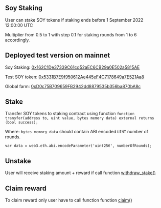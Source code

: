 ## Soy Staking

User can stake SOY tokens if staking ends before 1 September 2022 12:00:00 UTC

Multiplier from 0.5 to 1 with step 0.1 for staking rounds from 1 to 6 accordingly.


## Deployed test version on mainnet

Soy Staking: [0x162C1De37339C61cd52aEC6CB29a0E502a5815AE](https://testnet-explorer.callisto.network/address/0x162C1De37339C61cd52aEC6CB29a0E502a5815AE/contracts)

Test SOY token: [0x5331B7E9f950612Ae445eF4C7178649a7E521Aa8](https://testnet-explorer.callisto.network/address/0x5331B7E9f950612Ae445eF4C7178649a7E521Aa8/contracts)

Global farm: [0xD0c75B709659FB2942dd8879535b356ba870bA8c](https://testnet-explorer.callisto.network/address/0xD0c75B709659FB2942dd8879535b356ba870bA8c/contracts)



## Stake

Transfer SOY tokens to staking contract using function `function transfer(address to, uint value, bytes memory data) external returns (bool success);`

Where: `bytes memory data` should contain ABI encoded `UINT` number of rounds.

`var data = web3.eth.abi.encodeParameter('uint256', numberOfRounds);`

## Unstake

User will receive staking amount + reward if call function [withdraw_stake()](https://github.com/SoyFinance/smart-contracts/blob/0cedb96821be647efb3c24dce3a4470d9067929d/Staking/SoyStaking.sol#L242)

## Claim reward

To claim reward only user have to call function function [claim()](https://github.com/SoyFinance/smart-contracts/blob/0cedb96821be647efb3c24dce3a4470d9067929d/Staking/SoyStaking.sol#L268)
